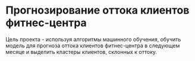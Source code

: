 # Прогнозирование оттока клиентов фитнес-центра
Цель проекта - используя алгоритмы машинного обучения, обучить модель для прогноза оттока клиентов фитнес-центра в следующем месяце и выделить кластеры клиентов, склонных к оттоку.
